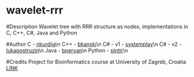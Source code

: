 wavelet-rrr
===========
#Description
Wavelet tree with RRR structure as nodes, implementations in C, C++, C#, Java and Python

#Author
C - [nkurdija](http://github.com/nkurdija)\n
C++ - [bkanski](http://github.com/bkanski)\n
C# - v1 - [systemplay](http://github.com/systemplay)\n
C# - v2 - [lukapostruzin](http://github.com/lukapostruzin)\n
Java - [bpervan](http://github.com/bpervan)\n
Python - [pintir](http://github.com/pintir)\n

#Credits
Project for Bioinformatics course at University of Zagreb, Croatia [LINK](http://www.fer.unizg.hr/en/course/bio)